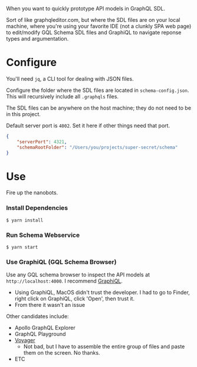 When you want to quickly prototype API models in GraphQL SDL. 

Sort of like graphqleditor.com,
but where the SDL files are on your local machine, where you're using your favorite IDE
(not a clunkly SPA web page) to edit/modify GQL Schema SDL files and GraphiQL to navigate
reponse types and argumentation.

# Configure
You'll need `jq`, a CLI tool for dealing with JSON files.

Configure the folder where the SDL files are located in `schema-config.json`.
This will recursively include all `.graphqls` files.

The SDL files can be anywhere on the host machine; they do not need
to be in this project.

Default server port is `4002`.  Set it here if other things need that port.
```json
{
    "serverPort": 4321,
    "schemaRootFolder": "/Users/you/projects/super-secret/schema"
}
```

# Use
Fire up the nanobots.

### Install Dependencies
`$ yarn install`

### Run Schema Webservice
`$ yarn start`

### Use GraphiQL (GQL Schema Browser)
Use any GQL schema browser to inspect the API models at `http://localhost:4000`. I recommend [GraphiQL](https://www.electronjs.org/apps/graphiql).
* Using GraphiQL, MacOS didn't trust the developer. I had to go to Finder, right click on GraphiQL, click 'Open', then trust it. 
* From there it wasn't an issue

Other candidates include:
* Apollo GraphQL Explorer
* GraphQL Playground
* [Voyager](https://apis.guru/graphql-voyager/)
  * Not bad, but I have to assemble the entire group of files and paste them on the screen. No thanks.
* ETC
